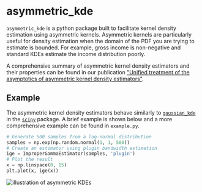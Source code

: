 # asymmetric_kde

`asymmetric_kde` is a python package built to facilitate kernel density estimation using asymmetric kernels. Asymmetric kernels are particularly useful for density estimation when the domain of the PDF you are trying to estimate is bounded. For example, gross income is non-negative and standard KDEs estimate the income distribution poorly.

A comprehensive summary of asymmetric kernel density estimators and their properties can be found in our publication ["Unified treatment of the asymptotics of asymmetric kernel density estimators"](http://arxiv.org/abs/1512.03188).

## Example

The asymmetric kernel density estimators behave similarly to [`gaussian_kde`](http://docs.scipy.org/doc/scipy/reference/generated/scipy.stats.gaussian_kde.html) in the [`scipy`](http://www.scipy.org/) package. A brief example is shown below and a more comprehensive example can be found in `example.py`.

```python
# Generate 500 samples from a log-normal distribution
samples = np.exp(np.random.normal(1, 1, 500))
# Create an estimator using plugin bandwidth estimation
ige = ImproperGammaEstimator(samples, 'plugin')
# Plot the result
x = np.linspace(0, 15)
plt.plot(x, ige(x))
```

![illustration of asymmetric KDEs]()
